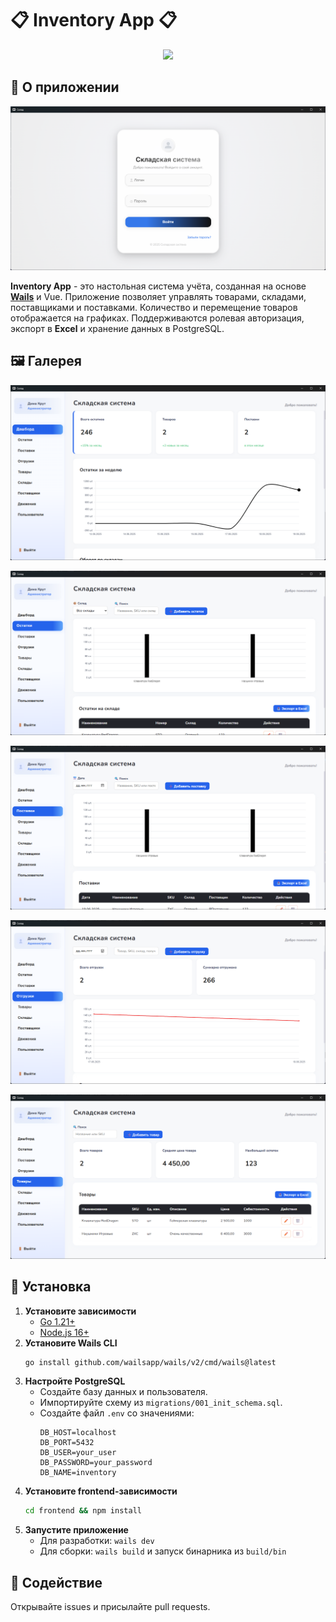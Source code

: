 # :clipboard: Inventory App :clipboard:

<p align="center">
  <a href="README.md"><img src="https://img.shields.io/badge/English-blue?style=for-the-badge"></a>
</p>

## :blue_book: О приложении

<p align="center">
  <img src="screenshots/main.png" alt="Главный скриншот" width="600px">
</p>

**Inventory App** - это настольная система учёта, созданная на основе [**Wails**](https://wails.io/) и Vue. Приложение позволяет управлять товарами, складами, поставщиками и поставками. Количество и перемещение товаров отображается на графиках. Поддерживаются ролевая авторизация, экспорт в **Excel** и хранение данных в PostgreSQL.

## 🖼️ Галерея

![gallery2](screenshots/2.png)

![gallery3](screenshots/3.png)

![gallery4](screenshots/4.png)

![gallery5](screenshots/5.png)

![gallery6](screenshots/6.png)

## :blue_book: Установка
1. **Установите зависимости**
   - [Go 1.21+](https://go.dev/dl/)
   - [Node.js 16+](https://nodejs.org/)
2. **Установите Wails CLI**
   ```bash
   go install github.com/wailsapp/wails/v2/cmd/wails@latest
   ```
3. **Настройте PostgreSQL**
   - Создайте базу данных и пользователя.
   - Импортируйте схему из `migrations/001_init_schema.sql`.
   - Создайте файл `.env` со значениями:
     ```
     DB_HOST=localhost
     DB_PORT=5432
     DB_USER=your_user
     DB_PASSWORD=your_password
     DB_NAME=inventory
     ```
4. **Установите frontend-зависимости**
   ```bash
   cd frontend && npm install
   ```
5. **Запустите приложение**
   - Для разработки: `wails dev`
   - Для сборки: `wails build` и запуск бинарника из `build/bin`

## :moyai: Содействие
Открывайте issues и присылайте pull requests.
